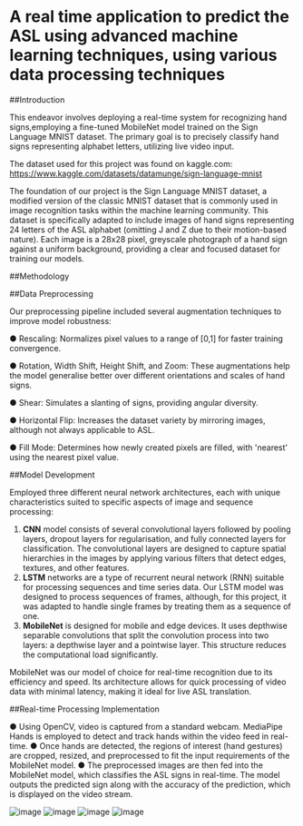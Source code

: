 # A real time application to predict the ASL using advanced machine learning techniques, using various data processing techniques 

##Introduction

This endeavor involves deploying a real-time system for recognizing hand signs,employing a fine-tuned MobileNet model trained on the Sign Language MNIST dataset. The primary goal is to precisely classify hand signs representing alphabet letters, utilizing live video input.

The dataset used for this project was found on kaggle.com:
https://www.kaggle.com/datasets/datamunge/sign-language-mnist

The foundation of our project is the Sign Language MNIST dataset, a modified version of the classic MNIST dataset that is commonly used in image recognition tasks within the machine learning community. This dataset is specifically adapted to include images of hand signs representing 24 letters of the ASL alphabet (omitting J and Z due to their motion-based nature). Each image is a 28x28 pixel, greyscale photograph of a hand sign against a uniform background, providing a clear and focused dataset for training our models.

##Methodology

##Data Preprocessing

Our preprocessing pipeline included several augmentation techniques to improve model robustness:

● Rescaling: Normalizes pixel values to a range of [0,1] for faster training convergence.

● Rotation, Width Shift, Height Shift, and Zoom: These augmentations help the model generalise better over different orientations and scales of hand signs.

● Shear: Simulates a slanting of signs, providing angular diversity.

● Horizontal Flip: Increases the dataset variety by mirroring images, although not always applicable to ASL.

● Fill Mode: Determines how newly created pixels are filled, with 'nearest' using the nearest pixel value.

##Model Development

Employed three different neural network architectures, each with unique characteristics suited to specific aspects of image and sequence processing:

1. **CNN** model consists of several convolutional layers followed by pooling layers, dropout layers for regularisation, and fully connected layers for classification. The convolutional layers are designed to capture spatial hierarchies in the images by applying various filters that detect edges, textures, and other features.
2. **LSTM** networks are a type of recurrent neural network (RNN) suitable for processing sequences and time series data. Our LSTM model was designed to process
sequences of frames, although, for this project, it was adapted to handle single frames by treating them as a sequence of one.
3. **MobileNet** is designed for mobile and edge devices. It uses depthwise separable convolutions that split the convolution process into two layers: a depthwise layer and a pointwise layer. This structure reduces the computational load significantly.

MobileNet was our model of choice for real-time recognition due to its efficiency and speed. Its architecture allows for quick processing of video data with minimal
latency, making it ideal for live ASL translation.

##Real-time Processing Implementation

● Using OpenCV, video is captured from a standard webcam. MediaPipe Hands is employed to detect and track hands within the video feed in real-time.
● Once hands are detected, the regions of interest (hand gestures) are cropped, resized, and preprocessed to fit the input requirements of the MobileNet model.
● The preprocessed images are then fed into the MobileNet model, which classifies the ASL signs in real-time. The model outputs the predicted sign along with the accuracy of the prediction, which is displayed on the video stream.


![image](https://github.com/bhavyaaggarwal24/dl_asl_prediction/assets/163747248/34f8b7e9-60dd-4a26-aa65-f030cfaf1f5f) ![image](https://github.com/bhavyaaggarwal24/dl_asl_prediction/assets/163747248/fa7c49d7-0aee-4ed5-819a-a2c82c8dd6cb) ![image](https://github.com/bhavyaaggarwal24/dl_asl_prediction/assets/163747248/62e25f0c-afe7-473c-9325-144baade71bf) ![image](https://github.com/bhavyaaggarwal24/dl_asl_prediction/assets/163747248/fe157379-bc78-472f-8b25-3baeee23c99a)





